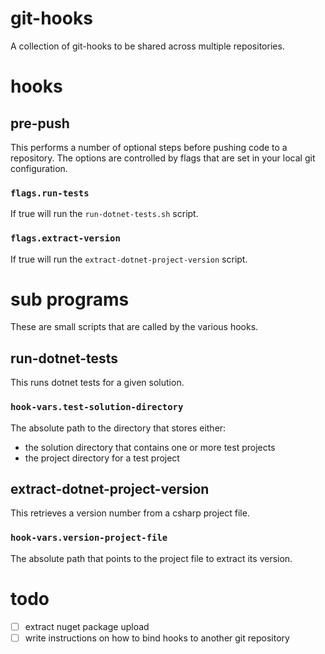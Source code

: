 # git-hooks
A collection of git-hooks to be shared across multiple repositories.

# hooks

## pre-push
This performs a number of optional steps before pushing code to a repository.
The options are controlled by flags that are set in your local git configuration.

### `flags.run-tests`
If true will run the `run-dotnet-tests.sh` script.

### `flags.extract-version`
If true will run the `extract-dotnet-project-version` script.

# sub programs
These are small scripts that are called by the various hooks.

## run-dotnet-tests
This runs dotnet tests for a given solution.

### `hook-vars.test-solution-directory`
The absolute path to the directory that stores either:
- the solution directory that contains one or more test projects
- the project directory for a test project

## extract-dotnet-project-version
This retrieves a version number from a csharp project file.

### `hook-vars.version-project-file`
The absolute path that points to the project file to extract its version.

# todo
- [ ] extract nuget package upload
- [ ] write instructions on how to bind hooks to another git repository